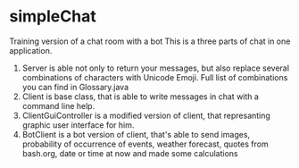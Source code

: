# simpleChat
Training version of a chat room with a bot
This is a three parts of chat in one application.
1. Server is able not only to return your messages, but also replace several combinations of characters with Unicode Emoji. Full list of combinations you can find in Glossary.java
2. Client is base class, that is able to write messages in chat with a command line help.
3. ClientGuiController is a modified version of client, that represanting graphic user interface for him.
4. BotClient is a bot version of client, that's able to send images, probability of occurrence of events, weather forecast, quotes from bash.org, date or time at now and made some calculations
